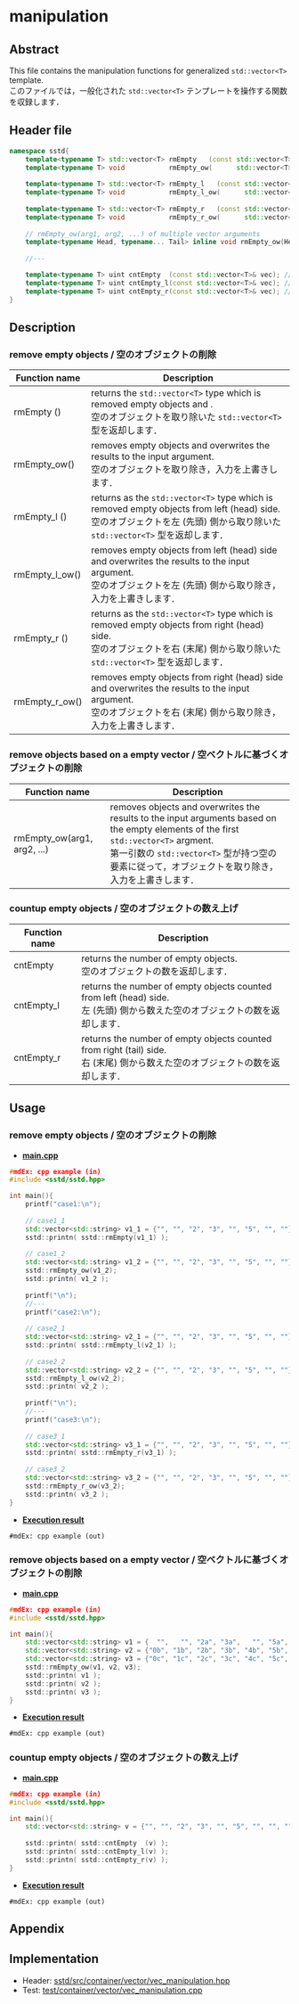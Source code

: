 # manipulation
## Abstract
This file contains the manipulation functions for generalized `std::vector<T>` template.<br/>
このファイルでは，一般化された `std::vector<T>` テンプレートを操作する関数を収録します．

## Header file
```cpp
namespace sstd{
    template<typename T> std::vector<T> rmEmpty   (const std::vector<T>& vec); // remove empty elements
    template<typename T> void           rmEmpty_ow(      std::vector<T>& vec); // remove empty elements overwrite
    
    template<typename T> std::vector<T> rmEmpty_l   (const std::vector<T>& vec); // remove empty elements from left side
    template<typename T> void           rmEmpty_l_ow(      std::vector<T>& vec); // remove empty elements from left side overwrite
    
    template<typename T> std::vector<T> rmEmpty_r   (const std::vector<T>& vec); // remove empty elements from right side
    template<typename T> void           rmEmpty_r_ow(      std::vector<T>& vec); // remove empty elements from right side overwrite
    
    // rmEmpty_ow(arg1, arg2, ...) of multiple vector arguments
    template<typename Head, typename... Tail> inline void rmEmpty_ow(Head&& head, Tail&&... tail);
    
    //---

    template<typename T> uint cntEmpty  (const std::vector<T>& vec); // count empty elements
    template<typename T> uint cntEmpty_l(const std::vector<T>& vec); // count empty elements from left side
    template<typename T> uint cntEmpty_r(const std::vector<T>& vec); // count empty elements from right side
}
```

## Description
### remove empty objects / 空のオブジェクトの削除
| Function name | Description |
| ------------- | ----------- |
| rmEmpty   ()   | returns the `std::vector<T>` type which is removed empty objects and .<br>空のオブジェクトを取り除いた `std::vector<T>` 型を返却します． |
| rmEmpty_ow()   | removes empty objects and overwrites the results to the input argument.<br>空のオブジェクトを取り除き，入力を上書きします． |
| rmEmpty_l   () | returns as the `std::vector<T>` type which is removed empty objects from left (head) side.<br>空のオブジェクトを左 (先頭) 側から取り除いた `std::vector<T>` 型を返却します． |
| rmEmpty_l_ow() | removes empty objects from left (head) side and overwrites the results to the input argument.<br>空のオブジェクトを左 (先頭) 側から取り除き，入力を上書きします． |
| rmEmpty_r   () | returns as the `std::vector<T>` type which is removed empty objects from right (head) side.<br>空のオブジェクトを右 (末尾) 側から取り除いた `std::vector<T>` 型を返却します． |
| rmEmpty_r_ow() | removes empty objects from right (head) side and overwrites the results to the input argument.<br>空のオブジェクトを右 (末尾) 側から取り除き，入力を上書きします． |

### remove objects based on a empty vector / 空ベクトルに基づくオブジェクトの削除
| Function name | Description |
| ------------- | ----------- |
| rmEmpty_ow(arg1, arg2, ...)   | removes objects and overwrites the results to the input arguments based on the empty elements of the first `std::vector<T>` argment.<br>第一引数の `std::vector<T>` 型が持つ空の要素に従って，オブジェクトを取り除き，入力を上書きします． |

### countup empty objects / 空のオブジェクトの数え上げ
| Function name | Description |
| ------------- | ----------- |
| cntEmpty   | returns the number of empty objects.<br>空のオブジェクトの数を返却します． |
| cntEmpty_l | returns the number of empty objects counted from left (head) side.<br>左 (先頭) 側から数えた空のオブジェクトの数を返却します． |
| cntEmpty_r | returns the number of empty objects counted from right (tail) side.<br>右 (末尾) 側から数えた空のオブジェクトの数を返却します． |

## Usage
### remove empty objects / 空のオブジェクトの削除
- <u>**main.cpp**</u>
```cpp
#mdEx: cpp example (in)
#include <sstd/sstd.hpp>

int main(){
    printf("case1:\n");
    
    // case1_1
    std::vector<std::string> v1_1 = {"", "", "2", "3", "", "5", "", ""};
    sstd::printn( sstd::rmEmpty(v1_1) );
    
    // case1_2
    std::vector<std::string> v1_2 = {"", "", "2", "3", "", "5", "", ""};
    sstd::rmEmpty_ow(v1_2);
    sstd::printn( v1_2 );
    
    printf("\n");
    //---
    printf("case2:\n");
    
    // case2_1
    std::vector<std::string> v2_1 = {"", "", "2", "3", "", "5", "", ""};
    sstd::printn( sstd::rmEmpty_l(v2_1) );
    
    // case2_2
    std::vector<std::string> v2_2 = {"", "", "2", "3", "", "5", "", ""};
    sstd::rmEmpty_l_ow(v2_2);
    sstd::printn( v2_2 );
    
    printf("\n");
    //---
    printf("case3:\n");
    
    // case3_1
    std::vector<std::string> v3_1 = {"", "", "2", "3", "", "5", "", ""};
    sstd::printn( sstd::rmEmpty_r(v3_1) );
    
    // case3_2
    std::vector<std::string> v3_2 = {"", "", "2", "3", "", "5", "", ""};
    sstd::rmEmpty_r_ow(v3_2);
    sstd::printn( v3_2 );
}
```
- <u>**Execution result**</u>
```
#mdEx: cpp example (out)
```

### remove objects based on a empty vector / 空ベクトルに基づくオブジェクトの削除
- <u>**main.cpp**</u>
```cpp
#mdEx: cpp example (in)
#include <sstd/sstd.hpp>

int main(){
    std::vector<std::string> v1 = {  "",   "", "2a", "3a",   "", "5a",   "",   ""};
    std::vector<std::string> v2 = {"0b", "1b", "2b", "3b", "4b", "5b", "6b", "7b"};
    std::vector<std::string> v3 = {"0c", "1c", "2c", "3c", "4c", "5c", "6c", "7c"};
    sstd::rmEmpty_ow(v1, v2, v3);
    sstd::printn( v1 );
    sstd::printn( v2 );
    sstd::printn( v3 );
}
```
- <u>**Execution result**</u>
```
#mdEx: cpp example (out)
```

### countup empty objects / 空のオブジェクトの数え上げ
- <u>**main.cpp**</u>
```cpp
#mdEx: cpp example (in)
#include <sstd/sstd.hpp>

int main(){
    std::vector<std::string> v = {"", "", "2", "3", "", "5", "", "", ""};
    
    sstd::printn( sstd::cntEmpty  (v) );
    sstd::printn( sstd::cntEmpty_l(v) );
    sstd::printn( sstd::cntEmpty_r(v) );
}
```
- <u>**Execution result**</u>
```
#mdEx: cpp example (out)
```

## Appendix

## Implementation
- Header: [sstd/src/container/vector/vec_manipulation.hpp](https://github.com/admiswalker/SubStandardLibrary-SSTD-/blob/master/sstd/src/container/vector/vec_manipulation.hpp)
- Test: [test/container/vector/vec_manipulation.cpp](https://github.com/admiswalker/SubStandardLibrary-SSTD-/blob/master/test/src_test/container/vector/vec_manipulation.cpp)
